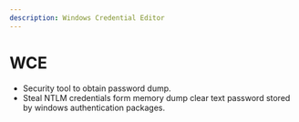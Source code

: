 ```yaml
---
description: Windows Credential Editor
---
```


# WCE

* Security tool to obtain password dump.
* Steal NTLM credentials form memory dump clear text password stored by windows authentication  packages.





